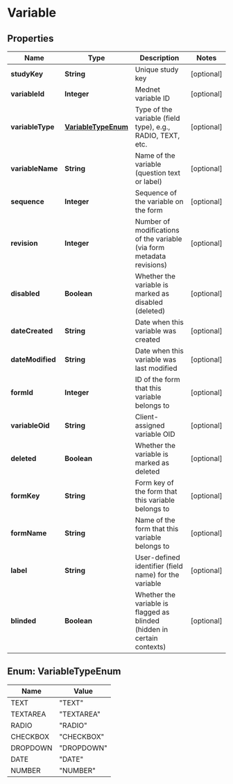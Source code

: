 

# Variable


## Properties

| Name | Type | Description | Notes |
|------------ | ------------- | ------------- | -------------|
|**studyKey** | **String** | Unique study key |  [optional] |
|**variableId** | **Integer** | Mednet variable ID |  [optional] |
|**variableType** | [**VariableTypeEnum**](#VariableTypeEnum) | Type of the variable (field type), e.g., RADIO, TEXT, etc. |  [optional] |
|**variableName** | **String** | Name of the variable (question text or label) |  [optional] |
|**sequence** | **Integer** | Sequence of the variable on the form |  [optional] |
|**revision** | **Integer** | Number of modifications of the variable (via form metadata revisions) |  [optional] |
|**disabled** | **Boolean** | Whether the variable is marked as disabled (deleted) |  [optional] |
|**dateCreated** | **String** | Date when this variable was created |  [optional] |
|**dateModified** | **String** | Date when this variable was last modified |  [optional] |
|**formId** | **Integer** | ID of the form that this variable belongs to |  [optional] |
|**variableOid** | **String** | Client-assigned variable OID |  [optional] |
|**deleted** | **Boolean** | Whether the variable is marked as deleted |  [optional] |
|**formKey** | **String** | Form key of the form that this variable belongs to |  [optional] |
|**formName** | **String** | Name of the form that this variable belongs to |  [optional] |
|**label** | **String** | User-defined identifier (field name) for the variable |  [optional] |
|**blinded** | **Boolean** | Whether the variable is flagged as blinded (hidden in certain contexts) |  [optional] |



## Enum: VariableTypeEnum

| Name | Value |
|---- | -----|
| TEXT | &quot;TEXT&quot; |
| TEXTAREA | &quot;TEXTAREA&quot; |
| RADIO | &quot;RADIO&quot; |
| CHECKBOX | &quot;CHECKBOX&quot; |
| DROPDOWN | &quot;DROPDOWN&quot; |
| DATE | &quot;DATE&quot; |
| NUMBER | &quot;NUMBER&quot; |




